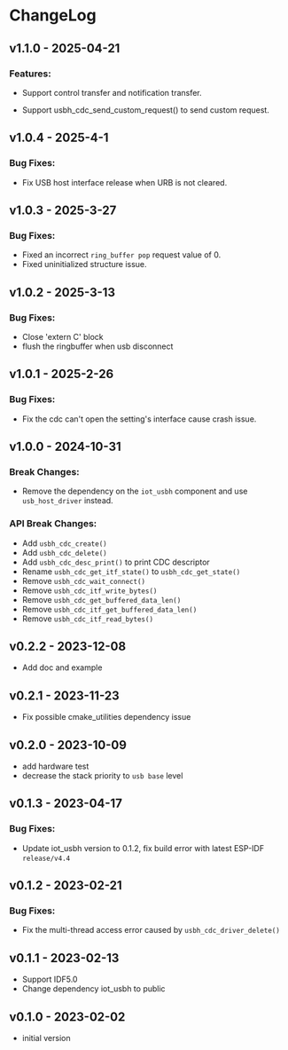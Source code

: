 # ChangeLog

## v1.1.0 - 2025-04-21

### Features:

* Support control transfer and notification transfer.

* Support usbh_cdc_send_custom_request() to send custom request.

## v1.0.4 - 2025-4-1

### Bug Fixes:

* Fix USB host interface release when URB is not cleared.

## v1.0.3 - 2025-3-27

### Bug Fixes:

* Fixed an incorrect `ring_buffer pop` request value of 0.
* Fixed uninitialized structure issue.

## v1.0.2 - 2025-3-13

### Bug Fixes:

* Close 'extern C' block
* flush the ringbuffer when usb disconnect

## v1.0.1 - 2025-2-26

### Bug Fixes:

* Fix the cdc can't open the setting's interface cause crash issue.

## v1.0.0 - 2024-10-31

### Break Changes:

* Remove the dependency on the `iot_usbh` component and use `usb_host_driver` instead.

### API Break Changes:

* Add `usbh_cdc_create()`
* Add `usbh_cdc_delete()`
* Add `usbh_cdc_desc_print()` to print CDC descriptor
* Rename `usbh_cdc_get_itf_state()` to `usbh_cdc_get_state()`
* Remove `usbh_cdc_wait_connect()`
* Remove `usbh_cdc_itf_write_bytes()`
* Remove `usbh_cdc_get_buffered_data_len()`
* Remove `usbh_cdc_itf_get_buffered_data_len()`
* Remove `usbh_cdc_itf_read_bytes()`

## v0.2.2 - 2023-12-08

* Add doc and example

## v0.2.1 - 2023-11-23

* Fix possible cmake_utilities dependency issue

## v0.2.0 - 2023-10-09

* add hardware test
* decrease the stack priority to `usb base` level

## v0.1.3 - 2023-04-17

### Bug Fixes:

* Update iot_usbh version to 0.1.2, fix build error with latest ESP-IDF `release/v4.4`

## v0.1.2 - 2023-02-21

### Bug Fixes:

* Fix the multi-thread access error caused by `usbh_cdc_driver_delete()`

## v0.1.1 - 2023-02-13

* Support IDF5.0
* Change dependency iot_usbh to public

## v0.1.0 - 2023-02-02

* initial version
